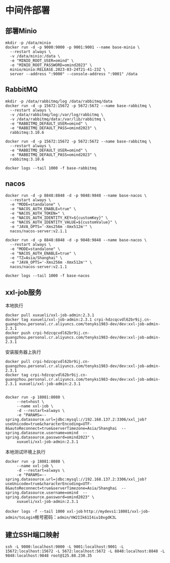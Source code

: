 
# 中间件部署

## 部署Minio
```shell
mkdir -p /data/minio
docker run -d -p 9000:9000 -p 9001:9001 --name base-minio \
  --restart always \
  -v /data/minio:/data \
  -e "MINIO_ROOT_USER=omind" \
  -e "MINIO_ROOT_PASSWORD=omind2023" \
  minio/minio:RELEASE.2023-03-24T21-41-23Z \
  server --address ":9000" --console-address ":9001" /data 
```

## RabbitMQ
```shell
mkdir -p /data/rabbitmq/log /data/rabbitmq/data
docker run -d -p 15672:15672 -p 5672:5672 --name base-rabbitmq \
  --restart always \
  -v /data/rabbitmq/log:/var/log/rabbitmq \
  -v /data/rabbitmq/data:/var/lib/rabbitmq \
  -e "RABBITMQ_DEFAULT_USER=omind" \
  -e "RABBITMQ_DEFAULT_PASS=omind2023" \
  rabbitmq:3.10.6

docker run -d -p 15672:15672 -p 5672:5672 --name base-rabbitmq \
  --restart always \
  -e "RABBITMQ_DEFAULT_USER=omind" \
  -e "RABBITMQ_DEFAULT_PASS=omind2023" \
  rabbitmq:3.10.6
```
`docker logs --tail 1000 -f base-rabbitmq`

## nacos
```shell
docker run -d -p 8848:8848 -d -p 9848:9848 --name base-nacos \
  --restart always \
  -e "MODE=standalone" \
  -e "NACOS_AUTH_ENABLE=true" \
  -e "NACOS_AUTH_TOKEN=" \
  -e "NACOS_AUTH_IDENTITY_KEY=${customKey}" \
  -e "NACOS_AUTH_IDENTITY_VALUE=${customValue}" \
  -e "JAVA_OPTS='-Xms256m -Xmx512m'" \
  nacos/nacos-server:v2.1.1
  
docker run -d -p 8848:8848 -d -p 9848:9848 --name base-nacos \
  --restart always \
  -e "MODE=standalone" \
  -e "NACOS_AUTH_ENABLE=true" \
  -e "TZ=Asia/Shanghai" \
  -e "JAVA_OPTS='-Xms256m -Xmx512m'" \
  nacos/nacos-server:v2.1.1
```
`docker logs --tail 1000 -f base-nacos`

## xxl-job服务
本地执行
```shell
docker pull xuxueli/xxl-job-admin:2.3.1
docker tag xuxueli/xxl-job-admin:2.3.1 crpi-hdzcqcvdl62br9ij.cn-guangzhou.personal.cr.aliyuncs.com/tenyks1983-dev/dev:xxl-job-admin-2.3.1
docker push crpi-hdzcqcvdl62br9ij.cn-guangzhou.personal.cr.aliyuncs.com/tenyks1983-dev/dev:xxl-job-admin-2.3.1
```
安装服务器上执行
```shell
docker pull crpi-hdzcqcvdl62br9ij.cn-guangzhou.personal.cr.aliyuncs.com/tenyks1983-dev/dev:xxl-job-admin-2.3.1
docker tag crpi-hdzcqcvdl62br9ij.cn-guangzhou.personal.cr.aliyuncs.com/tenyks1983-dev/dev:xxl-job-admin-2.3.1 xuxueli/xxl-job-admin:2.3.1  


docker run -p 18081:8080 \
     --net=host \
     --name xxl-job \
     -d --restart=always \
     -e "PARAMS=--spring.datasource.url=jdbc:mysql://192.168.137.2:3306/xxl_job?useUnicode=true&characterEncoding=UTF-8&autoReconnect=true&serverTimezone=Asia/Shanghai  --spring.datasource.username=omind  --spring.datasource.password=omind2023" \
     xuxueli/xxl-job-admin:2.3.1
```
本地测试环境上执行
```shell
docker run -p 18081:8080 \
     --name xxl-job \
     -d --restart=always \
     -e "PARAMS=--spring.datasource.url=jdbc:mysql://192.168.137.2:3306/xxl_job?useUnicode=true&characterEncoding=UTF-8&autoReconnect=true&serverTimezone=Asia/Shanghai  --spring.datasource.username=omind  --spring.datasource.password=omind2023" \
     xuxueli/xxl-job-admin:2.3.1
```
`docker logs -f --tail 1000 xxl-job`
`http://mydevs1:18081/xxl-job-admin/toLogin`帐号密码：`admin/VW2IIk61I4iu10xgdK3L`

## 建立SSH端口映射
`ssh -L 9000:localhost:9000 -L 9001:localhost:9001 -L 15672:localhost:15672 -L 5672:localhost:5672 -L 8848:localhost:8848 -L 9848:localhost:9848 root@125.88.230.35`